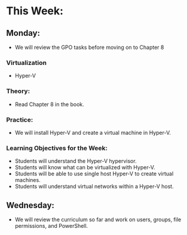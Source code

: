 # This Week:

## Monday:
- We will review the GPO tasks before moving on to Chapter 8

### Virtualization
- Hyper-V

### Theory:
- Read Chapter 8 in the book.

### Practice:
- We will install Hyper-V and create a virtual machine in Hyper-V.

### Learning Objectives for the Week:
- Students will understand the Hyper-V hypervisor.
- Students will know what can be virtualized with Hyper-V.
- Students will be able to use single host Hyper-V to create virtual machines.
- Students will understand virtual networks within a Hyper-V host.

## Wednesday:
- We will review the curriculum so far and work on users, groups, file permissions, and PowerShell.
